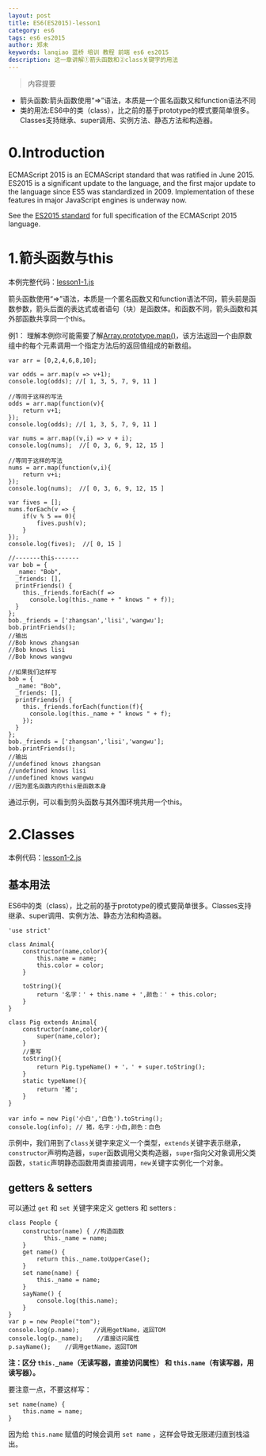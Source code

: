 ```yaml
---
layout: post
title: ES6(ES2015)-lesson1
category: es6
tags: es6 es2015
author: 郑未
keywords: lanqiao 蓝桥 培训 教程 前端 es6 es2015
description: 这一章讲解①箭头函数和②class关键字的用法
---
```

>内容提要

- 箭头函数:箭头函数使用“=>”语法，本质是一个匿名函数又和function语法不同
- 类的用法:ES6中的类（class），比之前的基于prototype的模式要简单很多。Classes支持继承、super调用、实例方法、静态方法和构造器。

#  0.Introduction

ECMAScript 2015 is an ECMAScript standard that was ratified in June 2015.
ES2015 is a significant update to the language, and the first major update to the language since ES5 was standardized in 2009. Implementation of these features in major JavaScript engines is underway now.

See the [ES2015 standard](http://www.ecma-international.org/ecma-262/6.0/index.html) for full specification of the ECMAScript 2015 language.

# 1.箭头函数与this

本例完整代码：[lesson1-1.js](https://coding.net/u/lanqiao/p/frontAdvance/git/blob/master/es6/lesson1-1.js)

箭头函数使用“=>”语法，本质是一个匿名函数又和function语法不同，箭头前是函数参数，箭头后面的表达式或者语句（块）是函数体。和函数不同，箭头函数和其外部函数共享同一个this。

例1：
理解本例你可能需要了解[Array.prototype.map()](https://developer.mozilla.org/zh-CN/docs/Web/JavaScript/Reference/Global_Objects/Array/map)，该方法返回一个由原数组中的每个元素调用一个指定方法后的返回值组成的新数组。

```
var arr = [0,2,4,6,8,10];

var odds = arr.map(v => v+1);
console.log(odds); //[ 1, 3, 5, 7, 9, 11 ]

//等同于这样的写法
odds = arr.map(function(v){
	return v+1;
});
console.log(odds); //[ 1, 3, 5, 7, 9, 11 ]

var nums = arr.map((v,i) => v + i);
console.log(nums);  //[ 0, 3, 6, 9, 12, 15 ]

//等同于这样的写法
nums = arr.map(function(v,i){
	return v+i;
});
console.log(nums);  //[ 0, 3, 6, 9, 12, 15 ]

var fives = [];
nums.forEach(v => {
	if(v % 5 == 0){
		fives.push(v);
	}
});
console.log(fives);  //[ 0, 15 ]

//-------this-------
var bob = {
  _name: "Bob",
  _friends: [],
  printFriends() {
    this._friends.forEach(f =>
      console.log(this._name + " knows " + f));
  }
};
bob._friends = ['zhangsan','lisi','wangwu'];
bob.printFriends();
//输出  
//Bob knows zhangsan
//Bob knows lisi
//Bob knows wangwu

//如果我们这样写
bob = {
  _name: "Bob",
  _friends: [],
  printFriends() {
    this._friends.forEach(function(f){
      console.log(this._name + " knows " + f);
	});  
  }
};
bob._friends = ['zhangsan','lisi','wangwu'];
bob.printFriends();
//输出
//undefined knows zhangsan
//undefined knows lisi
//undefined knows wangwu
//因为匿名函数内的this是函数本身
```

通过示例，可以看到剪头函数与其外围环境共用一个this。

# 2.Classes #

本例代码：[lesson1-2.js](https://coding.net/u/lanqiao/p/frontAdvance/git/blob/master/es6/lesson1-2.js)

## 基本用法

ES6中的类（class），比之前的基于prototype的模式要简单很多。Classes支持继承、super调用、实例方法、静态方法和构造器。

```
'use strict'

class Animal{
	constructor(name,color){
		this.name = name;
		this.color = color;
	}
	
	toString(){
		return '名字：' + this.name + ',颜色：' + this.color;
	}
}

class Pig extends Animal{
	constructor(name,color){
		super(name,color);
	}
	//重写
	toString(){
		return Pig.typeName() + '，' + super.toString();
	}
	static typeName(){
		return '猪';
	}
}

var info = new Pig('小白','白色').toString();
console.log(info); // 猪，名字：小白,颜色：白色
```

示例中，我们用到了`class`关键字来定义一个类型，`extends`关键字表示继承，`constructor`声明构造器，`super`函数调用父类构造器，`super`指向父对象调用父类函数，`static`声明静态函数用类直接调用，`new`关键字实例化一个对象。

## getters & setters

可以通过 `get` 和 `set` 关键字来定义 getters 和 setters :

    class People {
        constructor(name) { //构造函数
              this._name = name;
        }
        get name() {
            return this._name.toUpperCase();
        }
        set name(name) {
            this._name = name;
        }
        sayName() {
            console.log(this.name);
        }
    }
    var p = new People("tom");
    console.log(p.name);    //调用getName，返回TOM
    console.log(p._name);    //直接访问属性
    p.sayName();    //调用getName，返回TOM

**注：区分 `this._name`（无读写器，直接访问属性） 和 `this.name`（有读写器，用读写器）。**

要注意一点，不要这样写：

    set name(name) {
        this.name = name;
    }

因为给 `this.name` 赋值的时候会调用 `set name` ，这样会导致无限递归直到栈溢出。

